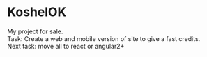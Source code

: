 # KoshelOK

My project for sale.
<br>
Task: Create a web and mobile version of site to give a fast credits.
<br>
Next task: move all to react or angular2+
